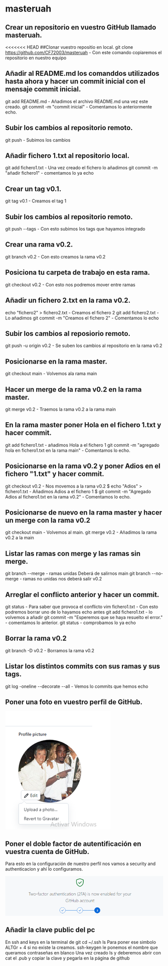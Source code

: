 # masteruah
## Crear un repositorio en vuestro GitHub llamado **masteruah**.

<<<<<<< HEAD
##Clonar vuestro repositio en local.
git clone https://github.com/CF72003/masteruah - Con este comando copiaremos el repositorio en nuestro equipo 

## Añadir al README.md los comanddos utilizados hasta ahora y hacer un commit inicial con el mensaje **commit inicial**.
git add README.md - Añadimos el archivo README.md una vez este creado.
git commit -m "commit inicial" - Comentamos lo anteriormente echo.

## Subir los cambios al repositorio remoto.
git push - Subimos los cambios

## Añadir fichero **1.txt** al repositorio local.
git add fichero1.txt - Una vez creado el fichero lo añadimos
git commit -m "añadir fichero1" - comentamos lo ya echo

## Crear un tag **v0.1**.
git tag v0.1 - Creamos el tag 1

 ## Subir los cambios al repositorio remoto.
git push --tags - Con esto subimos los tags que hayamos integrado

## Crear una rama **v0.2**.
git branch v0.2 - Con esto creamos la rama v0.2

## Posiciona tu carpeta de trabajo en esta rama.
git checkout v0.2  - Con esto nos podremos mover entre ramas

## Añadir un fichero **2.txt** en la rama **v0.2**.
echo "fichero2" > fichero2.txt - Creamos el fichero 2
git add fichero2.txt - Lo añadimos
git commit -m "Creamos el fichero 2" - Comentamos lo echo

## Subir los cambios al reposiorio remoto.
git push -u origin v0.2 - Se suben los cambios al repositorio en la rama v0.2

## Posicionarse en la rama **master**.
git checkout main - Volvemos ala rama main

## Hacer un merge de la rama **v0.2** en la rama **master**.
git merge v0.2 - Traemos la rama v0.2 a la rama main

## En la rama **master** poner **Hola** en el fichero **1.txt** y hacer commit.
git add fichero1.txt - añadimos Hola a el fichero 1
git commit -m "agregado hola en fichero1.txt en la rama main" - Comentamos lo echo.

## Posicionarse en la rama **v0.2** y poner **Adios** en el fichero "1.txt" y hacer commit.
git checkout v0.2 - Nos movemos a la rama v0.2
$ echo "Adios" > fichero1.txt - Añadimos Adios a el fichero 1
$ git commit -m "Agregado Adios al fichero1.txt en la rama v0.2" - Comentamos lo echo.

## Posicionarse de nuevo en la rama **master** y hacer un merge con la rama **v0.2**
 git checkout main - Volvemos al main.
 git merge v0.2 - Añadimos la rama v0.2 a la main  
 
 ## Listar las ramas con merge y las ramas sin merge.
 git branch --merge - ramas unidas  Deberá de salirnos main
 git branch --no-merge  -  ramas no unidas nos deberá salir v0.2
 
 ## Arreglar el conflicto anterior y hacer un commit.
 git status -  Para saber que provoca el conflicto
 vim fichero1.txt - Con esto podremos borrar uno de lo hayamos echo antes
 git add fichero1.txt -  lo volvemos a añadir
 git commit -m "Esperemos que se haya resuelto el error." - comentamos lo anterior.
 git status -  comprobamos lo ya echo 
 
 ## Borrar la rama **v0.2**
 git branch -D v0.2 -  Borramos la rama v0.2
 
 ## Listar los distintos commits con sus ramas y sus tags.
 git log -oneline --decorate --all - Vemos lo commits que hemos echo 
 
 ## Poner una foto en vuestro perfil de GitHub.
 
 <img src="https://github.com/CF72003/masteruah/blob/main/img/Foto.PNG?raw=true"/>
 
 ## Poner el doble factor de autentificación en vuestra cuenta de GitHub.
 Para esto en la configuración de nuestro perfil
 nos vamos a security and authenticacion y ahí 
 lo configuramos.
 
 <img src="https://github.com/CF72003/masteruah/blob/main/img/autenticacion.PNG?raw=true"/>
 
 ## Añadir la clave public del pc
 En ssh and keys
 en la terminal de git 
 cd ~/.ssh
 ls
 Para poner ese simbolo ALTGr + 4
 si no existe la creamos. 
 ssh-keygen
 le ponemos el nombre que queramos
 contraseñas en blanco
 Una vez creado ls
 y deberemos abrir con cat el .pub
 y copiar la clave y pegarla en la página de github
 
